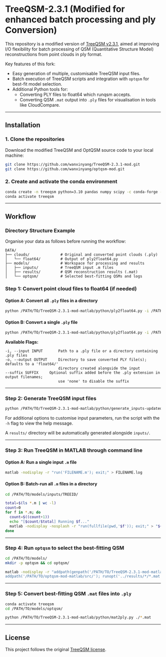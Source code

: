 # TreeQSM-2.3.1 (Modified for enhanced batch processing and ply Conversion)

This repository is a modified version of [TreeQSM v2.3.1](https://github.com/InverseTampere/TreeQSM/releases/tag/v2.3.1), aimed at improving I/O flexibility for batch processing of QSM (Quantitative Structure Model) reconstructions from point clouds in ply format. 

Key features of this fork:
- Easy generation of multiple, customisable TreeQSM input files.
- Batch execution of TreeQSM scripts and integration with `optqsm` for best-fit model selection.
- Additional Python tools for:
  - Converting PLY files to float64 which runqsm accepts.
  - Converting QSM `.mat` output into `.ply` files for visualisation in tools like CloudCompare.

---

## Installation

### 1. Clone the repositories
Download the modified TreeQSM and OptQSM source code to your local machine:

```bash
git clone https://github.com/wanxinyang/TreeQSM-2.3.1-mod.git
git clone https://github.com/wanxinyang/optqsm-mod.git
```

### 2. Create and activate the conda environment

```bash
conda create -n treeqsm python=3.10 pandas numpy scipy -c conda-forge -y
conda activate treeqsm
```

---

## Workflow

### Directory Structure Example
Organise your data as follows before running the workflow:

```
DATA/
├── clouds/              # Original and converted point clouds (.ply)
│   └── float64/         # Output of ply2float64.py
├── models/              # Workspace for processing and results
│   ├── inputs/          # TreeQSM input .m files
│   ├── results/         # QSM reconstruction results (.mat)
│   └── optqsm/          # Selected best-fitting QSMs and logs
```


### Step 1: Convert point cloud files to float64 (if needed)

#### Option A: Convert all `.ply` files in a directory

```bash
python /PATH/TO/TreeQSM-2.3.1-mod-matlab/python/ply2float64.py -i /PATH/TO/clouds/
```

#### Option B: Convert a single `.ply` file

```bash
python /PATH/TO/TreeQSM-2.3.1-mod-matlab/python/ply2float64.py -i /PATH/TO/file.ply
```
**Available Flags:**

```
-i, --input INPUT       Path to a .ply file or a directory containing .ply files
-o, --output OUTPUT     Directory to save converted PLY file(s); defaults to a 'float64/'
                        directory created alongside the input
--suffix SUFFIX     Optional suffix added before the .ply extension in output filenames;
                        use 'none' to disable the suffix
```

---

### Step 2: Generate TreeQSM input files

```bash
python /PATH/TO/TreeQSM-2.3.1-mod-matlab/python/generate_inputs-updated-matlab.py -i /PATH/TO/clouds/float64/ -o /PATH/TO/inputs/
```

For additional options to customise input parameters, run the script with the `-h` flag to view the help message.

A `results/` directory will be automatically generated alongside `inputs/`.

---

### Step 3: Run TreeQSM in MATLAB through command line

#### Option A: Run a single input `.m` file

```bash
matlab -nodisplay -r "run('FILENAME.m'); exit;" > FILENAME.log
```

#### Option B: Batch-run all `.m` files in a directory

```bash
cd /PATH/TO/models/inputs/TREEID/

total=$(ls *.m | wc -l)
count=0
for f in *.m; do
  count=$((count+1))
  echo "[$count/$total] Running $f..."
  matlab -nodisplay -nosplash -r "run(fullfile(pwd,'$f')); exit;" > "${f%%.m}.log"
done
```

---

### Step 4: Run `optqsm` to select the best-fitting QSM

```bash
cd /PATH/TO/models/
mkdir -p optqsm && cd optqsm/

matlab -nodisplay -r "addpath(genpath('/PATH/TO/TreeQSM-2.3.1-mod-matlab/src/')); \
addpath('/PATH/TO/optqsm-mod-matlab/src/'); runopt('../results/*/*.mat'); exit;" > optqsm-log.log
```

---

### Step 5: Convert best-fitting QSM `.mat` files into `.ply`

```bash
conda activate treeqsm
cd /PATH/TO/models/optqsm/

python /PATH/TO/TreeQSM-2.3.1-mod-matlab/python/mat2ply.py ./*.mat
```


---

## License

This project follows the original [TreeQSM license](https://github.com/InverseTampere/TreeQSM/blob/master/LICENSE).


